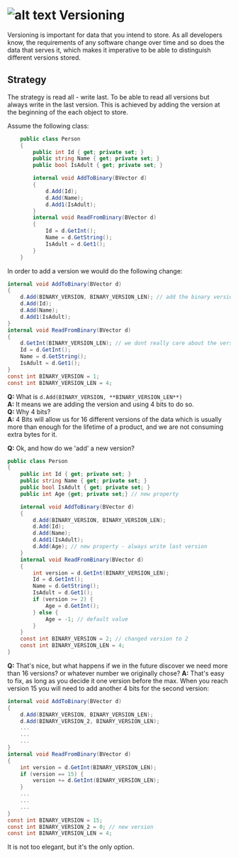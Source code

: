 # ![alt text](http://cdn.3volve.io/adb/images/logo/0.5x/logo@0.5x.png "ADB Logo")   Versioning

Versioning is important for data that you intend to store. As all developers know, the requirements of any software change over time and so does the data that serves it, which makes it imperative to be able to distinguish different versions stored.



## Strategy

The strategy is read all - write last. To be able to read all versions but always write in the last version. This is achieved by adding the version at the beginning of the each object to store.

Assume the following class:

```C#
    public class Person
    {
        public int Id { get; private set; }
        public string Name { get; private set; }
        public bool IsAdult { get; private set; }

        internal void AddToBinary(BVector d)
        {
            d.Add(Id);
            d.Add(Name);
            d.Add1(IsAdult);
        }
        internal void ReadFromBinary(BVector d)
        {
            Id = d.GetInt();
            Name = d.GetString();
            IsAdult = d.Get1();
        }
    }
```

In order to add a version we would do the following change:

```C#
internal void AddToBinary(BVector d)
{
    d.Add(BINARY_VERSION, BINARY_VERSION_LEN); // add the binary version first
    d.Add(Id);
    d.Add(Name);
    d.Add1(IsAdult);
}
internal void ReadFromBinary(BVector d)
{
    d.GetInt(BINARY_VERSION_LEN); // we dont really care about the version now
    Id = d.GetInt();
    Name = d.GetString();
    IsAdult = d.Get1();
}
const int BINARY_VERSION = 1;
const int BINARY_VERSION_LEN = 4;
```

**Q:** What is `d.Add(BINARY_VERSION, **BINARY_VERSION_LEN**)`  
**A:** It means we are adding the version and using 4 bits to do so.   
**Q:** Why 4 bits?  
**A:** 4 Bits will allow us for 16 different versions of the data which is usually more than enough for the lifetime of a product, and we are not consuming extra bytes for it.

**Q:** Ok, and how do we 'add' a new version?  

```C#
public class Person
{
    public int Id { get; private set; }
    public string Name { get; private set; }
    public bool IsAdult { get; private set; }
    public int Age {get; private set;} // new property

    internal void AddToBinary(BVector d)
    {
        d.Add(BINARY_VERSION, BINARY_VERSION_LEN);
        d.Add(Id);
        d.Add(Name);
        d.Add1(IsAdult);
        d.Add(Age); // new property - always write last version
    }
    internal void ReadFromBinary(BVector d)
    {
        int version = d.GetInt(BINARY_VERSION_LEN);
        Id = d.GetInt();
        Name = d.GetString();
        IsAdult = d.Get1();
        if (version >= 2) {
            Age = d.GetInt();
        } else {
            Age = -1; // default value
        }
    }
    const int BINARY_VERSION = 2; // changed version to 2
    const int BINARY_VERSION_LEN = 4;
}
```

**Q:** That's nice, but what happens if we in the future discover we need more than 16 versions? or whatever number we originally chose?
**A:** That's easy to fix, as long as you decide it one version before the max. When you reach version 15 you will need to add another 4 bits for the second version:

```C#
internal void AddToBinary(BVector d)
{
    d.Add(BINARY_VERSION, BINARY_VERSION_LEN);
    d.Add(BINARY_VERSION_2, BINARY_VERSION_LEN);
	...
    ...
    ...
}
internal void ReadFromBinary(BVector d)
{
    int version = d.GetInt(BINARY_VERSION_LEN);
    if (version == 15) {
        version += d.GetInt(BINARY_VERSION_LEN);
    }
    ...
    ...
    ...
}
const int BINARY_VERSION = 15; 
const int BINARY_VERSION_2 = 0; // new version
const int BINARY_VERSION_LEN = 4;
```

It is not too elegant, but it's the only option.